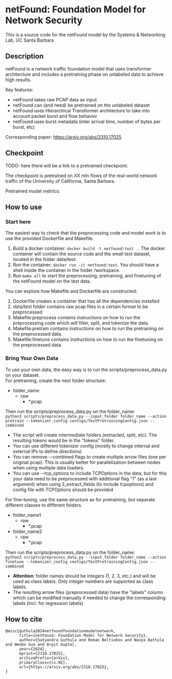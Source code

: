 # netFound: Foundation Model for Network Security

This is a source code for the netFound model by the Systems & Networking Lab, UC Santa Barbara

## Description

netFound is a network traffic foundation model that uses transformer architecture and includes a pretraining phase on unlabeled data to achieve high results.  

Key features:
- netFound takes raw PCAP data as input
- netFound can (and need) be pretrained on the unlabeled dataset
- netFound uses Hierarchical Transformer architecture to take into account packet burst and flow behavior
- netFound uses burst metadata (inter arrival time, number of bytes per burst, etc)

Corresponding paper: https://arxiv.org/abs/2310.17025

## Checkpoint
TODO: here there will be a link to a pretrained checkpoint.  

The checkpoint is pretrained on XX mln flows of the real-world network traffic of the University of California, Santa Barbara.  

Pretrained model metrics:

## How to use

### Start here
The easiest way to check that the preprocessing code and model work is to use the provided Dockerfile and Makefile.

1. Build a docker container: `docker build -t netfound:test .`. The docker container will contain the source code and the small test dataset, located in the folder data/test.
2. Run the container: `docker run -it netfound:test`. You should have a shell inside the container in the folder /workspace.
3. Run `make all` to start the preprocessing, pretraining, and finetuning of the netFound model on the test data.

You can explore how Makefile and Dockerfile are constructed:
1. Dockerfile creates a container that has all the dependencies installed
2. data/test folder contains raw pcap files in a certain format to be preprocessed
3. Makefile:preprocess contains instructions on how to run the preprocessing code which will filter, split, and tokenize the data.
4. Makefile:pretrain contains instructions on how to run the pretraining on the preprocessed data.
5. Makefile:finetune contains instructions on how to run the finetuning on the preprocessed data.

### Bring Your Own Data

To use your own data, the easy way is to run the scripts/preprocess_data.py on your dataset.  
For pretraining, create the next folder structure:
  - folder_name
    - raw
      - *.pcap

Then run the scripts/preprocess_data.py on the folder_name:  
`python3 scripts/preprocess_data.py --input_folder folder_name --action pretrain --tokenizer_config configs/TestPretrainingConfig.json --combined`
- The script will create intermediate folders (extracted, split, etc). The resulting tokens would be in the "tokens" folder.
- You can use different tokenizer config (mostly to change internal and external IPs to define directions)
- You can remove --combined flags to create multiple arrow files (one per original pcap). This is usually better for parallelization between nodes when using multiple data loaders.
- You can use --tcp_options to include TCPOptions in the data, but for this your data need to be preprocessed with additional flag "1" (as a last argument) when using 3_extract_fields (to include tcpoptions) and config file with TCPOptions should be provided

For fine-tuning, use the same structure as for pretraining, but separate different classes to different folders.
- folder_name1
  - raw
    - *.pcap
- folder_name2
  - raw
    - *.pcap

Then run the scripts/preprocess_data.py on the folder_name:  
`python3 scripts/preprocess_data.py --input_folder folder_name --action finetune --tokenizer_config configs/TestPretrainingConfig.json --combined`

- **Attention**: folder names should be integers (1, 2, 3, etc.) and will be used as class labels. Only integer numbers are supported as class labels.
- The resulting arrow files (preprocessed data) have the "labels" column which can be modified manually if needed to change the corresponding labels (incl. for regression labels)

  
## How to cite
```
@misc{guthula2024netfoundfoundationmodelnetwork,
      title={netFound: Foundation Model for Network Security}, 
      author={Satyandra Guthula and Roman Beltiukov and Navya Battula and Wenbo Guo and Arpit Gupta},
      year={2024},
      eprint={2310.17025},
      archivePrefix={arXiv},
      primaryClass={cs.NI},
      url={https://arxiv.org/abs/2310.17025}, 
}
```
